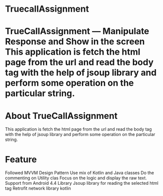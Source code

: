 # TruecallAssignment

# TrueCallAssignment — Manipulate Response and Show in the screen This application is fetch the html page from the url and read the body tag with the help of jsoup library and perform some operation on the particular string.

# About TrueCallAssignment
This application is fetch the html page from the url and read the body tag with the help of jsoup library and perform some operation on the particular string.

# Feature
Followed MVVM Design Pattern
Use mix of Kotlin and Java classes
Do the commenting on Utility clas
Focus on the logic and display the raw text.
Support from Android 4.4
Library
Jsoup library for reading the selected html tag
Retrofit network library
kotlin
